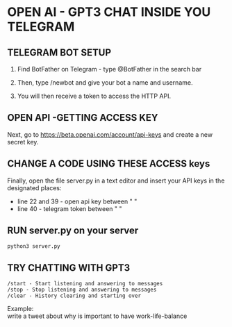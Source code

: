 # OPEN AI - GPT3 CHAT INSIDE YOU TELEGRAM

## TELEGRAM BOT SETUP

1. Find BotFather on Telegram - type @BotFather in the search bar

2. Then, type /newbot and give your bot a name and username.

3. You will then receive a token to access the HTTP API.



## OPEN API -GETTING ACCESS KEY
Next, go to https://beta.openai.com/account/api-keys and create a new secret key. 


## CHANGE A CODE USING THESE ACCESS keys
Finally, open the file server.py in a text editor and insert your API keys in the designated places:
 - line 22 and 39 - open api key between " "
 - line 40 - telegram token between " "

## RUN server.py on your server
    python3 server.py

## TRY CHATTING WITH GPT3

    /start - Start listening and answering to messages
    /stop - Stop listening and answering to messages
    /clear - History clearing and starting over

Example:    
write a tweet about why is important to have work-life-balance

